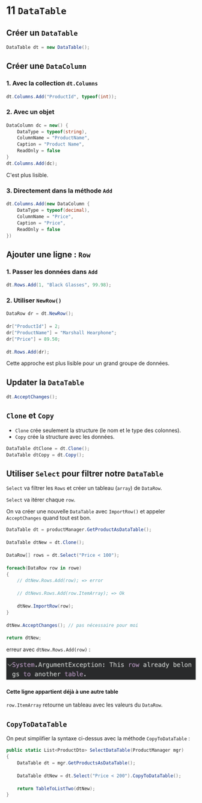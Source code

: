 # 11 `DataTable`

## Créer un `DataTable`

```cs
DataTable dt = new DataTable();
```



## Créer une `DataColumn`

### 1. Avec la collection `dt.Columns`

```cs
dt.Columns.Add("ProductId", typeof(int));
```



### 2. Avec un objet

```cs
DataColumn dc = new() {
    DataType = typeof(string),
    ColumnName = "ProductName",
    Caption = "Product Name",
    ReadOnly = false
}
dt.Columns.Add(dc);
```

C'est plus lisible.



### 3. Directement dans la méthode `Add`

```cs
dt.Columns.Add(new DataColumn {
    DataType = typeof(decimal),
    ColumnName = "Price",
    Caption = "Price",
    ReadOnly = false
})
```



## Ajouter une ligne : `Row`

### 1. Passer les données dans `Add`

```cs
dt.Rows.Add(1, "Black Glasses", 99.98);
```



### 2. Utiliser `NewRow()`

```cs
DataRow dr = dt.NewRow();

dr["ProductId"] = 2;
dr["ProductName"] = "Marshall Hearphone";
dr["Price"] = 89.50;

dt.Rows.Add(dr);
```

Cette approche est plus lisible pour un grand groupe de données.



## Updater la `DataTable`

```cs
dt.AcceptChanges();
```



## `Clone` et `Copy`

- `Clone` crée seulement la structure (le nom et le type des colonnes).
- `Copy` crée la structure avec les données.

```cs
DataTable dtClone = dt.Clone();
DataTable dtCopy = dt.Copy();
```



## Utiliser `Select` pour filtrer notre `DataTable`

`Select` va filtrer les `Rows` et créer un tableau (`array`) de `DataRow`.

`Select` va itérer chaque `row`.

On va créer une nouvelle `DataTable` avec `ImportRow()` et appeler `AcceptChanges` quand tout est bon.

```cs
DataTable dt = productManager.GetProductAsDataTable();

DataTable dtNew = dt.Clone();

DataRow[] rows = dt.Select("Price < 100");

foreach(DataRow row in rowe)
{
    // dtNew.Rows.Add(row); => error
    
    // dtNews.Rows.Add(row.ItemArray); => Ok
    
    dtNew.ImportRow(row);
}

dtNew.AcceptChanges(); // pas nécessaire pour moi

return dtNew;
```

erreur avec `dtNew.Rows.Add(row)` :

<img src="assets/dtatrow-error-adding-sst.png" alt="dtatrow-error-adding-sst" style="zoom:50%;" />

#### Cette ligne appartient déjà à une autre table

`row.ItemArray` retourne un tableau avec les valeurs du `DataRow`.



## `CopyToDataTable`

On peut simplifier la syntaxe ci-dessus avec la méthode `CopyToDataTable` :

```cs
public static List<ProductDto> SelectDataTable(ProductManager mgr)
{
    DataTable dt = mgr.GetProductsAsDataTable();

    DataTable dtNew = dt.Select("Price < 200").CopyToDataTable();

    return TableToListTwo(dtNew);
}
```































